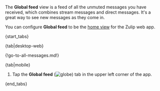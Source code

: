 The **Global feed** view is a feed of all the unmuted messages you have
received, which combines stream messages and direct messages. It's a great way
to see new messages as they come in.

You can configure **Global feed** to be the [home
view](/help/configure-home-view#configure-home-view) for the Zulip web app.

{start_tabs}

{tab|desktop-web}

{!go-to-all-messages.md!}

{tab|mobile}

1. Tap the **Global feed**
   (<img src="/static/images/help/mobile-globe-icon.svg" alt="globe" class="help-center-icon"/>)
   tab in the upper left corner of the app.

{end_tabs}
